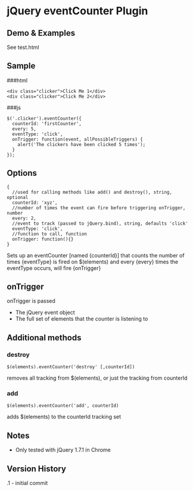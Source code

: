 # jQuery eventCounter Plugin

## Demo & Examples

See test.html

## Sample
###html
```
<div class="clicker">Click Me 1</div>
<div class="clicker">Click Me 2</div>
```
###js
```
$('.clicker').eventCounter({
  counterId: 'firstCounter',
  every: 5,
  eventType: 'click',
  onTrigger: function(event, allPossibleTriggers) {
    alert('The clickers have been clicked 5 times');
  }
});
```


## Options
```
{
  //used for calling methods like add() and destroy(), string, optional
  counterId: 'xyz',
  //number of times the event can fire before triggering onTrigger, number
  every: 2,
  //event to track (passed to jQuery.bind), string, defaults 'click'
  eventType: 'click',
  //function to call, function
  onTrigger: function(){}
}
```

Sets up an eventCounter [named {counterId}] that counts the number
of times {eventType} is fired on $(elements) and every {every} times the
eventType occurs, will fire {onTrigger}

## onTrigger
onTrigger is passed
* The jQuery event object
* The full set of elements that the counter is listening to
 
 	
## 	Additional methods
### destroy
```
$(elements).eventCounter('destroy' [,counterId])
```

removes all tracking from $(elements), or just the tracking from counterId

### add
```
$(elements).eventCounter('add', counterId)
```

adds $(elements) to the counterId tracking set


## Notes

* Only tested with jQuery 1.7.1 in Chrome

## Version History

.1 - initial commit